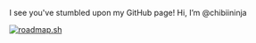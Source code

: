 I see you've stumbled upon my GitHub page! Hi, I’m @chibiininja

[![roadmap.sh](https://roadmap.sh/card/tall/668c62da2c7edd3e448887ce?variant=dark&roadmaps=game-developer)](https://roadmap.sh)

<!---
chibiininja/chibiininja is a ✨ special ✨ repository because its `README.md` (this file) appears on your GitHub profile.
You can click the Preview link to take a look at your changes.
--->
